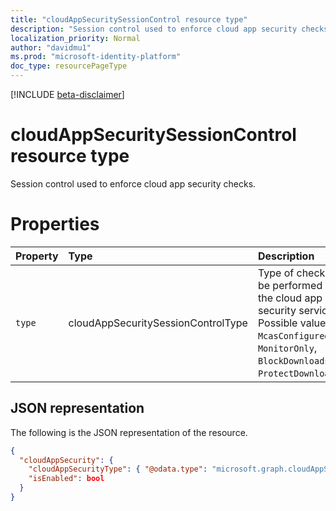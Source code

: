 ```yaml
---
title: "cloudAppSecuritySessionControl resource type"
description: "Session control used to enforce cloud app security checks."
localization_priority: Normal
author: "davidmu1"
ms.prod: "microsoft-identity-platform"
doc_type: resourcePageType
---
```


[!INCLUDE [beta-disclaimer](../../includes/beta-disclaimer.md)]

# cloudAppSecuritySessionControl resource type

Session control used to enforce cloud app security checks.

# Properties

| Property | Type | Description |
|:-------- |:---- |:----------- |
| `type` | cloudAppSecuritySessionControlType | Type of check to be performed by the cloud app security service. Possible values: `McasConfigured`, `MonitorOnly`, `BlockDownloads`, `ProtectDownloads`. |

## JSON representation

The following is the JSON representation of the resource.

<!-- {
  "blockType": "resource",
  "keyProperty": "type",
  "@odata.type": "microsoft.graph.cloudappsecuritysessioncontrol"
}-->

```json
{
  "cloudAppSecurity": {
    "cloudAppSecurityType": { "@odata.type": "microsoft.graph.cloudAppSecuritySessionControlType" },
    "isEnabled": bool
  }
}
```

<!-- uuid: 8fcb5dbc-d5aa-4681-8e31-b001d5168d79
2015-10-25 14:57:30 UTC -->
<!--
{
  "type": "#page.annotation",
  "description": "cloudappsecuritysessioncontrol resource",
  "keywords": "",
  "section": "documentation",
  "tocPath": "",
  "suppressions": []
}
-->